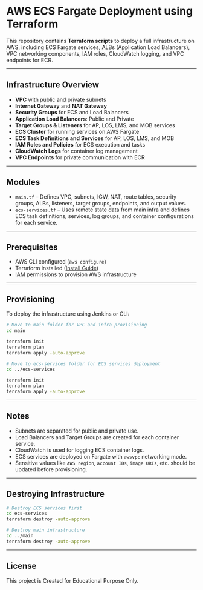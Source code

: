 # AWS ECS Fargate Deployment using Terraform

This repository contains **Terraform scripts** to deploy a full infrastructure on AWS, including ECS Fargate services, ALBs (Application Load Balancers), VPC networking components, IAM roles, CloudWatch logging, and VPC endpoints for ECR.

---

## Infrastructure Overview

- **VPC** with public and private subnets
- **Internet Gateway** and **NAT Gateway**
- **Security Groups** for ECS and Load Balancers
- **Application Load Balancers**: Public and Private
- **Target Groups & Listeners** for AP, LOS, LMS, and MOB services
- **ECS Cluster** for running services on AWS Fargate
- **ECS Task Definitions and Services** for AP, LOS, LMS, and MOB
- **IAM Roles and Policies** for ECS execution and tasks
- **CloudWatch Logs** for container log management
- **VPC Endpoints** for private communication with ECR

---

## Modules

- `main.tf` – Defines VPC, subnets, IGW, NAT, route tables, security groups, ALBs, listeners, target groups, endpoints, and output values.
- `ecs-services.tf` – Uses remote state data from main infra and defines ECS task definitions, services, log groups, and container configurations for each service.

---

## Prerequisites

- AWS CLI configured (`aws configure`)
- Terraform installed ([Install Guide](https://developer.hashicorp.com/terraform/downloads))
- IAM permissions to provision AWS infrastructure

---

## Provisioning

To deploy the infrastructure using Jenkins or CLI:

```bash
# Move to main folder for VPC and infra provisioning
cd main

terraform init
terraform plan
terraform apply -auto-approve

# Move to ecs-services folder for ECS services deployment
cd ../ecs-services

terraform init
terraform plan
terraform apply -auto-approve
```

---

## Notes

- Subnets are separated for public and private use.
- Load Balancers and Target Groups are created for each container service.
- CloudWatch is used for logging ECS container logs.
- ECS services are deployed on Fargate with `awsvpc` networking mode.
- Sensitive values like `AWS region`, `account IDs`, `image URIs`, etc. should be updated before provisioning.

---

## Destroying Infrastructure

```bash
# Destroy ECS services first
cd ecs-services
terraform destroy -auto-approve

# Destroy main infrastructure
cd ../main
terraform destroy -auto-approve
```

---

## License

This project is Created for Educational Purpose Only.